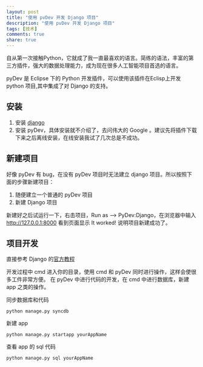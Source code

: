 ```yaml
---
layout: post
title: "使用 pvDev 开发 Django 项目"
description: "使用 pvDev 开发 Django 项目"
tags: [技术]
comments: true
share: true
---
```


自从第一次接触Python，它就成了我一直最喜欢的语言。简练的语法，丰富的第三方插件，强大的数据处理能力，成为现在很多人工智能项目首选的语言。

pyDev 是 Eclipse 下的 Python 开发插件，可以使用该插件在Eclisp上开发 python 项目,其中集成了对 Django 的支持。

## 安装

1. 安装 [django](https://docs.djangoproject.com/en/1.5/topics/install/)
2. 安装 pyDev，具体安装就不介绍了，去问伟大的 Google 。建议先将插件下载下来之后离线安装，在线安装我试了几次总是不成功。

## 新建项目

好像 pyDev 有 bug，在没有 pyDev 项目时无法建立 django 项目。所以按照下面的步骤新建项目：
1. 随便建立一个普通的 pyDev 项目
2. 新建 Django 项目

新建好之后试运行一下，右击项目，Run as --> PyDev:Django，在浏览器中输入 http://127.0.0.1:8000 看到页面显示 It worked! 说明项目新建成功了。

## 项目开发

直接参考 Django 的[官方教程](https://docs.djangoproject.com)

开发过程中 cmd 进入你的目录，使用 cmd 和 pyDev 同时进行操作，这样会使很多工件非常方便。
在 pyDev 中进行代码的开发，在 cmd 中进行数据库，新建 app 之类的操作。

同步数据库和代码

    python manage.py syncdb
    
新建 app

    python manage.py startapp yourAppName
    
查看 app 的 sql 代码

    python manage.py sql yourAppName